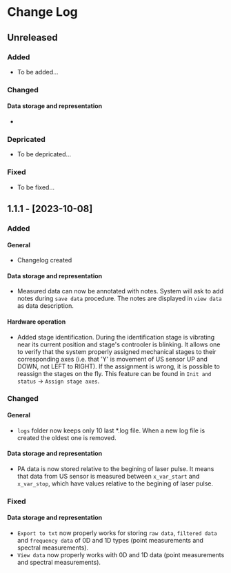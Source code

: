 # Change Log

## Unreleased

### Added

* To be added...

### Changed

#### Data storage and representation

* 

### Depricated

* To be depricated...

### Fixed

* To be fixed...

## 1.1.1 - [2023-10-08]

### Added

#### General

* Changelog created

#### Data storage and representation

* Measured data can now be annotated with notes. System will ask to add notes during `save data` procedure.
  The notes are displayed in `view data` as data description.

#### Hardware operation

* Added stage identification. During the identification stage is vibrating near its current position and stage's controoler is blinking.
  It allows one to verify that the system properly assigned mechanical stages to their corresponding axes (i.e. that 'Y' is movement of US sensor UP and DOWN, not LEFT to RIGHT).
  If the assignment is wrong, it is possible to reassign the stages on the fly.
  This feature can be found in `Init and status` -> `Assign stage axes`.

### Changed

#### General

* `logs` folder now keeps only 10 last *.log file.
  When a new log file is created the oldest one is removed.

#### Data storage and representation

* PA data is now stored relative to the begining of laser pulse.
  It means that data from US sensor is measured between `x_var_start` and `x_var_stop`, which have values relative to the begining of laser pulse.

### Fixed

#### Data storage and representation

* `Export to txt` now properly works for storing `raw data`, `filtered data` and `frequency data` of 0D and 1D types (point measurements and spectral measurements).
* `View data` now properly works with 0D and 1D data (point measurements and spectral measurements).
